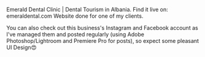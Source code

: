 Emerald Dental Clinic | Dental Tourism in Albania.
Find it live on: emeraldental.com
Website done for one of my clients.

You can also check out this business's Instagram and Facebook account as I've managed them and posted regularly (using Adobe Photoshop/Lightroom and Premiere Pro for posts), so expect some pleasant UI Design😍
